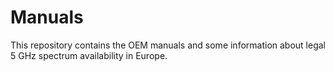 # Manuals

This repository contains the OEM manuals and some information about legal 5 GHz spectrum availability in Europe.
